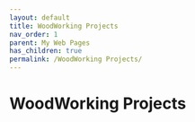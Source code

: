 ```yaml
---
layout: default
title: WoodWorking Projects
nav_order: 1
parent: My Web Pages
has_children: true
permalink: /WoodWorking Projects/
---
```


# WoodWorking Projects
